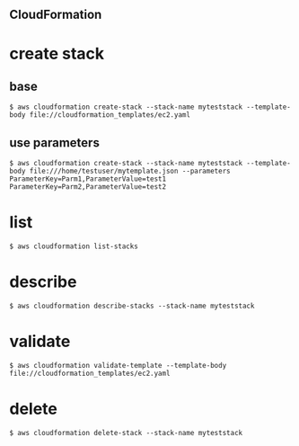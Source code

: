 CloudFormation
---

# create stack

## base

```
$ aws cloudformation create-stack --stack-name myteststack --template-body file://cloudformation_templates/ec2.yaml
```

## use parameters

```
$ aws cloudformation create-stack --stack-name myteststack --template-body file:///home/testuser/mytemplate.json --parameters ParameterKey=Parm1,ParameterValue=test1 ParameterKey=Parm2,ParameterValue=test2
```

# list

```
$ aws cloudformation list-stacks
```

# describe

```
$ aws cloudformation describe-stacks --stack-name myteststack
```

# validate

```
$ aws cloudformation validate-template --template-body file://cloudformation_templates/ec2.yaml
```

# delete

```
$ aws cloudformation delete-stack --stack-name myteststack
```
